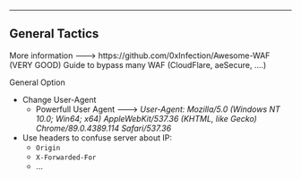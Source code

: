 --- ---
<h2>General Tactics</h2>
More information ---> https://github.com/0xInfection/Awesome-WAF (VERY GOOD)
	Guide to bypass many WAF (CloudFlare, aeSecure, ....)

General Option
-   Change User-Agent
	- Powerfull User Agent ---> *User-Agent: Mozilla/5.0 (Windows NT 10.0; Win64; x64) AppleWebKit/537.36 (KHTML, like Gecko) Chrome/89.0.4389.114 Safari/537.36*
-   Use headers to confuse server about IP:
    -   `Origin`
    -   `X-Forwarded-For`
    -   ...

